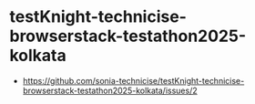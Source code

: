 # testKnight-technicise-browserstack-testathon2025-kolkata


- https://github.com/sonia-technicise/testKnight-technicise-browserstack-testathon2025-kolkata/issues/2
